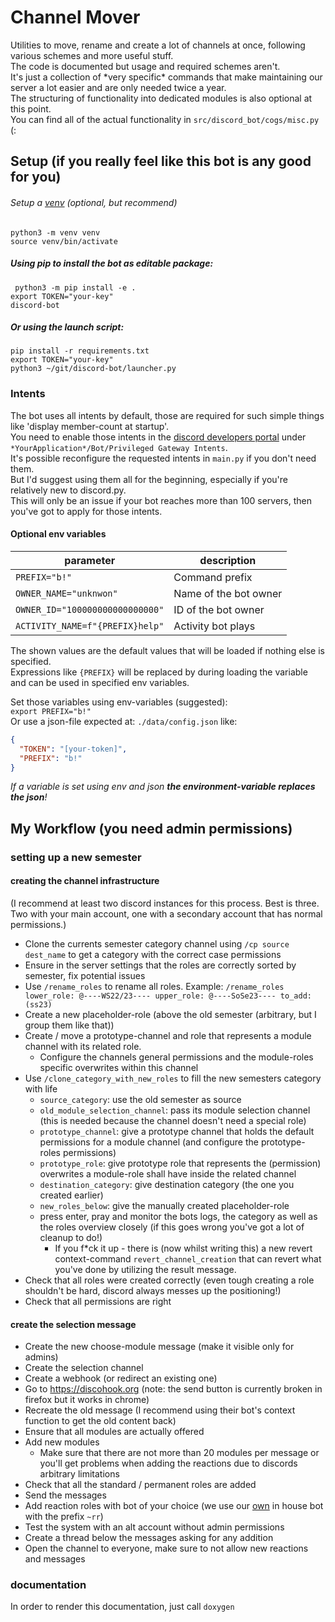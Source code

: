 # Channel Mover
Utilities to move, rename and create a lot of channels at once, following various schemes and more useful stuff.  
The code is documented but usage and required schemes aren't.  
It's just a collection of \*very specific\* commands that make maintaining our server a lot easier and are only needed twice a year.  
The structuring of functionality into dedicated modules is also optional at this point.  
You can find all of the actual functionality in `src/discord_bot/cogs/misc.py` (:

## Setup (if you really feel like this bot is any good for you)

###### Setup a [venv](https://docs.python.org/3/library/venv.html) (optional, but recommend)
`python3 -m venv venv`   
`source venv/bin/activate` 


##### Using pip to install the bot as editable package:  
` python3 -m pip install -e .`  
`export TOKEN="your-key"`  
`discord-bot`  
##### Or using the launch script:  
`pip install -r requirements.txt`  
`export TOKEN="your-key"`   
`python3 ~/git/discord-bot/launcher.py`  

### Intents
The bot uses all intents by default, those are required for such simple things like 'display member-count at startup'.  
You need to enable those intents in the [discord developers portal](https://discord.com/developers/applications) 
under `*YourApplication*/Bot/Privileged Gateway Intents`.   
It's possible reconfigure the requested intents in `main.py` if you don't need them.  
But I'd suggest using them all for the beginning, especially if you're relatively new to discord.py.  
This will only be an issue if your bot reaches more than 100 servers, then you've got to apply for those intents. 

#### Optional env variables
| parameter |  description |
| ------ |  ------ |
| `PREFIX="b!"`  | Command prefix |
| `OWNER_NAME="unknwon"` | Name of the bot owner |
| `OWNER_ID="100000000000000000"` | ID of the bot owner |
| `ACTIVITY_NAME=f"{PREFIX}help"`| Activity bot plays |  

The shown values are the default values that will be loaded if nothing else is specified.  
Expressions like `{PREFIX}` will be replaced by during loading the variable and can be used in specified env variables.

Set those variables using env-variables (suggested):  
`export PREFIX="b!"`  
Or use a json-file expected at: `./data/config.json` like:  
```json
{
  "TOKEN": "[your-token]",
  "PREFIX": "b!"
}
```

_If a variable is set using env and json **the environment-variable replaces the json**!_


## My Workflow (you need admin permissions)
### setting up a new semester
#### creating the channel infrastructure
(I recommend at least two discord instances for this process. Best is three. Two with your main account, one with a secondary account that has normal permissions.)
* Clone the currents semester category channel using `/cp source dest_name` to get a category with the correct case permissions
* Ensure in the server settings that the roles are correctly sorted by semester, fix potential issues
* Use `/rename_roles` to rename all roles. Example: `/rename_roles lower_role: @----WS22/23---- upper_role: @----SoSe23---- to_add: (ss23)` 
* Create a new placeholder-role (above the old semester (arbitrary, but I group them like that))
* Create / move a prototype-channel and role that represents a module channel with its related role.
  * Configure the channels general permissions and the module-roles specific overwrites within this channel
* Use `/clone_category_with_new_roles` to fill the new semesters category with life
  * `source_category`: use the old semester as source
  * `old_module_selection_channel`: pass its module selection channel (this is needed because the channel doesn't need a special role)
  * `prototype_channel`:  give a prototype channel that holds the default permissions for a module channel (and configure the prototype-roles permissions)
  * `prototype_role`: give prototype role that represents the (permission) overwrites a module-role shall have inside the related channel
  * `destination_category`: give destination category (the one you created earlier)
  * `new_roles_below`: give the manually created placeholder-role
  * press enter, pray and monitor the bots logs, the category as well as the roles overview closely (if this goes wrong you've got a lot of cleanup to do!)
    * If you f\*ck it up - there is (now whilst writing this) a new revert context-command `revert_channel_creation` that can revert what you've done by utilizing the result message.
* Check that all roles were created correctly (even tough creating a role shouldn't be hard, discord always messes up the positioning!)
* Check that all permissions are right

#### create the selection message
* Create the new choose-module message (make it visible only for admins)
* Create the selection channel
* Create a webhook (or redirect an existing one)
* Go to https://discohook.org (note: the send button is currently broken in firefox but it works in chrome)
* Recreate the old message (I recommend using their bot's context function to get the old content back)
* Ensure that all modules are actually offered
* Add new modules
  * Make sure that there are not more than 20 modules per message or you'll get problems when adding the reactions due to discords arbitrary limitations
* Check that all the standard / permanent roles are added
* Send the messages
* Add reaction roles with bot of your choice (we use our [own](https://github.com/Eschryn/r0le) in house bot with the prefix `~rr`)
* Test the system with an alt account without admin permissions
* Create a thread below the messages asking for any addition
* Open the channel to everyone, make sure to not allow new reactions and messages


### documentation
In order to render this documentation, just call `doxygen`
